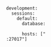 <!-- layout:code post: rails-stacks_note -->

```

development:
  sessions:
    default:
      database: 

      hosts: ["
:27017"]

```
